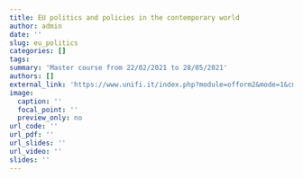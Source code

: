 ```yaml
---
title: EU politics and policies in the contemporary world
author: admin
date: ''
slug: eu_politics
categories: []
tags: 
summary: 'Master course from 22/02/2021 to 28/05/2021'
authors: []
external_link: 'https://www.unifi.it/index.php?module=ofform2&mode=1&cmd=3&AA=2020&afId=551495'
image:
  caption: ''
  focal_point: ''
  preview_only: no
url_code: ''
url_pdf: ''
url_slides: ''
url_video: ''
slides: ''
---
```

